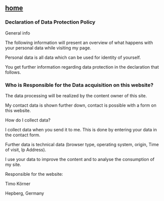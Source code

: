 
## [home]

### Declaration of Data Protection Policy

General info

The following information will present an overview of what happens with your personal data while visiting my
page.

Personal data is all data which can be used for identity of yourself.

You get further information regarding data protection in the declaration that follows.

### Who is Responsible for the Data acquisition on this website?

The data processing will be realized by the content owner of this site.

My contact data is shown further down, contact is possible with a form on this website.

How do I collect data?

I collect data when you send it to me.
This is done by entering your data in the contact form.

Further data is technical data (browser type, operating system, origin, Time of visit, Ip Address).

I use your data to improve the content and to analyse the consumption of my site.

Responsible for the website:

Timo Körner

Hepberg, Germany

[home]: /public/index.html